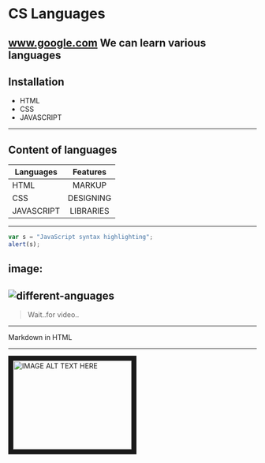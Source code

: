 # CS Languages
www.google.com We can learn various languages
---
## Installation
+ HTML
+ CSS
+ JAVASCRIPT 
---

## Content of languages

| Languages    | Features      | 
| -------------|:-------------:| 
| HTML         | MARKUP        | 
| CSS          | DESIGNING     |   
| JAVASCRIPT   | LIBRARIES     |  

---
```javascript
var s = "JavaScript syntax highlighting";
alert(s);
```
 
image:
---
![different-anguages](https://user-images.githubusercontent.com/128279240/233010434-820d792a-563d-483a-8c0b-d5c647085921.png)
---

> Wait..for video..
 ---
 <dl>
 <dt>Markdown in HTML</dt>

</dl>

***
<a href="http://[www.youtube.com/watch?feature=player_embedded&v=YOUTUBE_VIDEO_ID_HERE](https://www.youtube.com/watch?v=EGQh5SZctaE)
" target="_blank"><img src="http://img.youtube.com/vi/YOUTUBE_VIDEO_ID_HERE/0.jpg" 
alt="IMAGE ALT TEXT HERE" width="240" height="180" border="10" /></a>






